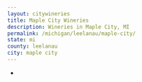 ```yaml
---
layout: citywineries
title: Maple City Wineries
description: Wineries in Maple City, MI
permalink: /michigan/leelanau/maple-city/
state: mi
county: leelanau
city: maple city
---
```

-
